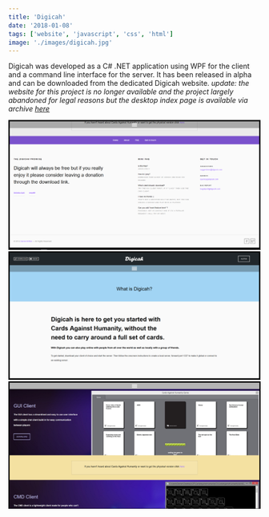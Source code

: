 ```yaml
---
title: 'Digicah'
date: '2018-01-08'
tags: ['website', 'javascript', 'css', 'html']
image: './images/digicah.jpg'
---
```


Digicah was developed as a C# .NET application using WPF for the client and a command line interface for the server.
It has been released in alpha and can be downloaded from the dedicated Digicah website. _update: the website for this project is no longer available and the project largely abandoned for legal reasons but the desktop index page is available via archive [here]_

![](./images/digicahA.PNG 'Digicah website footer')
![](./images/digicahB.PNG 'Digicah website about page')
![](./images/digicahC.PNG 'Digicah website client preview page')

<!--- reference links --->

[here]: https://web.archive.org/web/20160307075031/http://digicah.com
